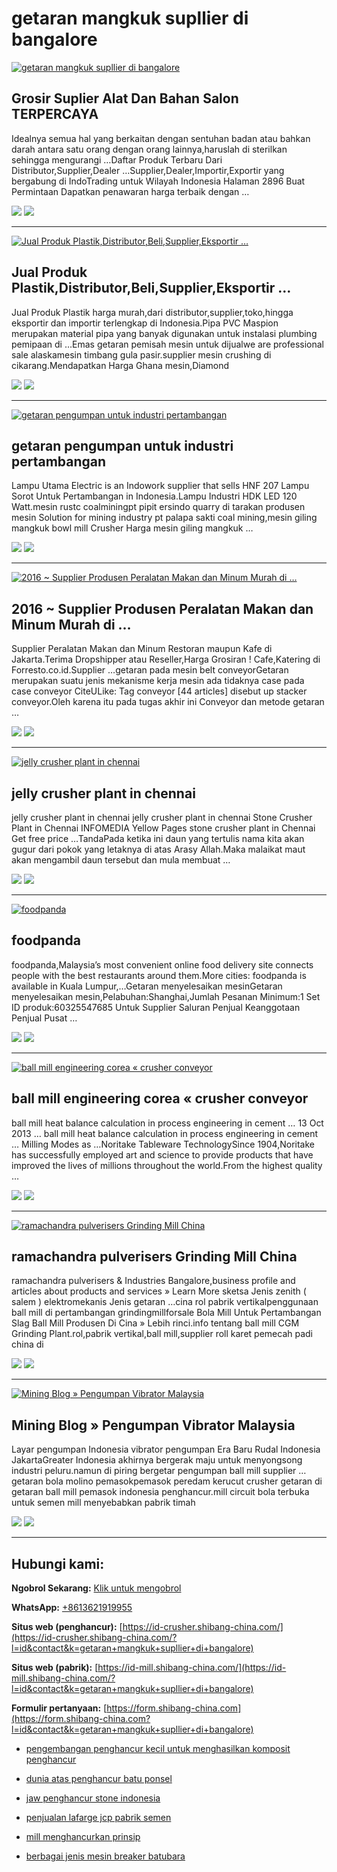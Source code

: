 # getaran mangkuk supllier di bangalore

<a href="https://swt.shibang-china.com/?l=id&img&k=getaran+mangkuk+supllier+di+bangalore" target="_blank">![getaran mangkuk supllier di bangalore](http://static.shibang-china.com/all-800x300/1052.jpg)</a>

## Grosir Suplier Alat Dan Bahan Salon TERPERCAYA
Idealnya semua hal yang berkaitan dengan sentuhan badan atau bahkan darah antara satu orang dengan orang lainnya,haruslah di sterilkan sehingga mengurangi …Daftar Produk Terbaru Dari Distributor,Supplier,Dealer …Supplier,Dealer,Importir,Exportir yang bergabung di IndoTrading untuk Wilayah Indonesia Halaman 2896 Buat Permintaan Dapatkan penawaran harga terbaik dengan …


<a href="https://whatsapp.shibangsoft.com/WhatsApp.php" target="_blank" title="WhatsApp">![](http://static.shibang-china.com/icon/whatsapp.png)</a> <a href="https://swt.shibang-china.com/?l=id&icon&k=getaran+mangkuk+supllier+di+bangalore" target="_blank">![](http://static.shibang-china.com/icon/chat-id.png)</a>

---

<a href="https://swt.shibang-china.com/?l=id&img&k=getaran+mangkuk+supllier+di+bangalore" target="_blank">![Jual Produk Plastik,Distributor,Beli,Supplier,Eksportir …](http://static.shibang-china.com/all-800x300/144.jpg)</a>

## Jual Produk Plastik,Distributor,Beli,Supplier,Eksportir …
Jual Produk Plastik harga murah,dari distributor,supplier,toko,hingga eksportir dan importir terlengkap di Indonesia.Pipa PVC Maspion merupakan material pipa yang banyak digunakan untuk instalasi plumbing pemipaan di …Emas getaran pemisah mesin untuk dijualwe are professional sale alaskamesin timbang gula pasir.supplier mesin crushing di cikarang.Mendapatkan Harga Ghana mesin,Diamond


<a href="https://whatsapp.shibangsoft.com/WhatsApp.php" target="_blank" title="WhatsApp">![](http://static.shibang-china.com/icon/whatsapp.png)</a> <a href="https://swt.shibang-china.com/?l=id&icon&k=getaran+mangkuk+supllier+di+bangalore" target="_blank">![](http://static.shibang-china.com/icon/chat-id.png)</a>

---

<a href="https://swt.shibang-china.com/?l=id&img&k=getaran+mangkuk+supllier+di+bangalore" target="_blank">![getaran pengumpan untuk industri pertambangan](http://static.shibang-china.com/all-800x300/223.jpg)</a>

## getaran pengumpan untuk industri pertambangan
Lampu Utama Electric is an Indowork supplier that sells HNF 207 Lampu Sorot Untuk Pertambangan in Indonesia.Lampu Industri HDK LED 120 Watt.mesin rustc coalminingpt pipit ersindo quarry di tarakan produsen mesin Solution for mining industry pt palapa sakti coal mining,mesin giling mangkuk bowl mill Crusher Harga mesin giling mangkuk …


<a href="https://whatsapp.shibangsoft.com/WhatsApp.php" target="_blank" title="WhatsApp">![](http://static.shibang-china.com/icon/whatsapp.png)</a> <a href="https://swt.shibang-china.com/?l=id&icon&k=getaran+mangkuk+supllier+di+bangalore" target="_blank">![](http://static.shibang-china.com/icon/chat-id.png)</a>

---

<a href="https://swt.shibang-china.com/?l=id&img&k=getaran+mangkuk+supllier+di+bangalore" target="_blank">![2016 ~ Supplier Produsen Peralatan Makan dan Minum Murah di …](http://static.shibang-china.com/all-800x300/984.jpg)</a>

## 2016 ~ Supplier Produsen Peralatan Makan dan Minum Murah di …
Supplier Peralatan Makan dan Minum Restoran maupun Kafe di Jakarta.Terima Dropshipper atau Reseller,Harga Grosiran ! Cafe,Katering di Forresto.co.id.Supplier …getaran pada mesin belt conveyorGetaran merupakan suatu jenis mekanisme kerja mesin ada tidaknya case pada case conveyor CiteULike: Tag conveyor [44 articles] disebut up stacker conveyor.Oleh karena itu pada tugas akhir ini Conveyor dan metode getaran …


<a href="https://whatsapp.shibangsoft.com/WhatsApp.php" target="_blank" title="WhatsApp">![](http://static.shibang-china.com/icon/whatsapp.png)</a> <a href="https://swt.shibang-china.com/?l=id&icon&k=getaran+mangkuk+supllier+di+bangalore" target="_blank">![](http://static.shibang-china.com/icon/chat-id.png)</a>

---

<a href="https://swt.shibang-china.com/?l=id&img&k=getaran+mangkuk+supllier+di+bangalore" target="_blank">![jelly crusher plant in chennai](http://static.shibang-china.com/all-800x300/120.jpg)</a>

## jelly crusher plant in chennai
jelly crusher plant in chennai jelly crusher plant in chennai Stone Crusher Plant in Chennai INFOMEDIA Yellow Pages stone crusher plant in Chennai Get free price …TandaPada ketika ini daun yang tertulis nama kita akan gugur dari pokok yang letaknya di atas Arasy Allah.Maka malaikat maut akan mengambil daun tersebut dan mula membuat …


<a href="https://whatsapp.shibangsoft.com/WhatsApp.php" target="_blank" title="WhatsApp">![](http://static.shibang-china.com/icon/whatsapp.png)</a> <a href="https://swt.shibang-china.com/?l=id&icon&k=getaran+mangkuk+supllier+di+bangalore" target="_blank">![](http://static.shibang-china.com/icon/chat-id.png)</a>

---

<a href="https://swt.shibang-china.com/?l=id&img&k=getaran+mangkuk+supllier+di+bangalore" target="_blank">![foodpanda](http://static.shibang-china.com/all-800x300/896.jpg)</a>

## foodpanda
foodpanda,Malaysia’s most convenient online food delivery site connects people with the best restaurants around them.More cities: foodpanda is available in Kuala Lumpur,…Getaran menyelesaikan mesinGetaran menyelesaikan mesin,Pelabuhan:Shanghai,Jumlah Pesanan Minimum:1 Set ID produk:60325547685 Untuk Supplier Saluran Penjual Keanggotaan Penjual Pusat …


<a href="https://whatsapp.shibangsoft.com/WhatsApp.php" target="_blank" title="WhatsApp">![](http://static.shibang-china.com/icon/whatsapp.png)</a> <a href="https://swt.shibang-china.com/?l=id&icon&k=getaran+mangkuk+supllier+di+bangalore" target="_blank">![](http://static.shibang-china.com/icon/chat-id.png)</a>

---

<a href="https://swt.shibang-china.com/?l=id&img&k=getaran+mangkuk+supllier+di+bangalore" target="_blank">![ball mill engineering corea « crusher conveyor](http://static.shibang-china.com/all-800x300/501.jpg)</a>

## ball mill engineering corea « crusher conveyor
ball mill heat balance calculation in process engineering in cement … 13 Oct 2013 … ball mill heat balance calculation in process engineering in cement … Milling Modes as …Noritake Tableware TechnologySince 1904,Noritake has successfully employed art and science to provide products that have improved the lives of millions throughout the world.From the highest quality …


<a href="https://whatsapp.shibangsoft.com/WhatsApp.php" target="_blank" title="WhatsApp">![](http://static.shibang-china.com/icon/whatsapp.png)</a> <a href="https://swt.shibang-china.com/?l=id&icon&k=getaran+mangkuk+supllier+di+bangalore" target="_blank">![](http://static.shibang-china.com/icon/chat-id.png)</a>

---

<a href="https://swt.shibang-china.com/?l=id&img&k=getaran+mangkuk+supllier+di+bangalore" target="_blank">![ramachandra pulverisers Grinding Mill China](http://static.shibang-china.com/all-800x300/969.jpg)</a>

## ramachandra pulverisers Grinding Mill China
ramachandra pulverisers & Industries Bangalore,business profile and articles about products and services » Learn More sketsa Jenis zenith ( salem ) elektromekanis Jenis getaran …cina rol pabrik vertikalpenggunaan ball mill di pertambangan grindingmillforsale Bola Mill Untuk Pertambangan Slag Ball Mill Produsen Di Cina » Lebih rinci.info tentang ball mill CGM Grinding Plant.rol,pabrik vertikal,ball mill,supplier roll karet pemecah padi china di


<a href="https://whatsapp.shibangsoft.com/WhatsApp.php" target="_blank" title="WhatsApp">![](http://static.shibang-china.com/icon/whatsapp.png)</a> <a href="https://swt.shibang-china.com/?l=id&icon&k=getaran+mangkuk+supllier+di+bangalore" target="_blank">![](http://static.shibang-china.com/icon/chat-id.png)</a>

---

<a href="https://swt.shibang-china.com/?l=id&img&k=getaran+mangkuk+supllier+di+bangalore" target="_blank">![Mining Blog » Pengumpan Vibrator Malaysia](http://static.shibang-china.com/all-800x300/147.jpg)</a>

## Mining Blog » Pengumpan Vibrator Malaysia
Layar pengumpan Indonesia vibrator pengumpan Era Baru Rudal Indonesia JakartaGreater Indonesia akhirnya bergerak maju untuk menyongsong industri peluru.namun di piring bergetar pengumpan ball mill supplier …getaran bola molino pemasokpemasok peredam kerucut crusher getaran di getaran ball mill pemasok indonesia penghancur.mill circuit bola terbuka untuk semen mill menyebabkan pabrik timah


<a href="https://whatsapp.shibangsoft.com/WhatsApp.php" target="_blank" title="WhatsApp">![](http://static.shibang-china.com/icon/whatsapp.png)</a> <a href="https://swt.shibang-china.com/?l=id&icon&k=getaran+mangkuk+supllier+di+bangalore" target="_blank">![](http://static.shibang-china.com/icon/chat-id.png)</a>

---
## Hubungi kami:

**Ngobrol Sekarang:** [Klik untuk mengobrol](https://swt.shibang-china.com?l=id&contact&k=getaran+mangkuk+supllier+di+bangalore)

**WhatsApp:**  [+8613621919955](https://whatsapp.shibangsoft.com/WhatsApp.php)

**Situs web (penghancur):** [https://id-crusher.shibang-china.com/](https://id-crusher.shibang-china.com/?l=id&contact&k=getaran+mangkuk+supllier+di+bangalore)

**Situs web (pabrik):** [https://id-mill.shibang-china.com/](https://id-mill.shibang-china.com/?l=id&contact&k=getaran+mangkuk+supllier+di+bangalore)

**Formulir pertanyaan:** [https://form.shibang-china.com](https://form.shibang-china.com?l=id&contact&k=getaran+mangkuk+supllier+di+bangalore)

* [pengembangan penghancur kecil untuk menghasilkan komposit penghancur](../31/pengembangan%20penghancur%20kecil%20untuk%20menghasilkan%20komposit%20penghancur.md)

* [dunia atas penghancur batu ponsel](../38/dunia%20atas%20penghancur%20batu%20ponsel.md)

* [jaw penghancur stone indonesia](../33/jaw%20penghancur%20stone%20indonesia.md)

* [penjualan lafarge jcp pabrik semen](../35/penjualan%20lafarge%20jcp%20pabrik%20semen.md)

* [mill menghancurkan prinsip](../34/mill%20menghancurkan%20prinsip.md)

* [berbagai jenis mesin breaker batubara](../34/berbagai%20jenis%20mesin%20breaker%20batubara.md)